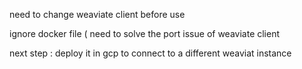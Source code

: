 need to change weaviate client before use 

ignore docker file ( need to solve the port issue of weaviate client

next step : deploy it in gcp to connect to a different weaviat instance 
